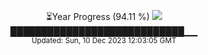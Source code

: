 <p align="center">
⏳Year Progress (94.11 %) <img src="https://file5s.ratemyserver.net/mobs/1062.gif"><br>
████████████████████████████▁▁ <br>
<sub>Updated: Sun, 10 Dec 2023 12:03:05 GMT</sub>
</p>

